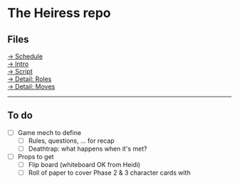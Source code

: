 # The Heiress repo

## Files

[→ Schedule](schedule.md)  
[→ Intro](intro.md)  
[→ Script](script.md)  
[→ Detail: Roles](detail-roles.md)  
[→ Detail: Moves](detail-moves.md)  

---

##  To do

- [ ] Game mech to define
	- [ ] Rules, questions, ... for recap
	- [ ] Deathtrap: what happens when it's met?

- [ ] Props to get
	- [ ] Flip board (whiteboard OK from Heidi)
	- [ ] Roll of paper to cover Phase 2 & 3 character cards with
